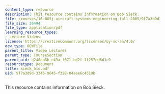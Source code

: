 ```yaml
---
content_type: resource
description: This resource contains information on Bob Sieck.
file: /courses/16-885j-aircraft-systems-engineering-fall-2005/9f7a3d9d33459645f32804aee6c4519b_sieck_bio.pdf
file_size: 26494
file_type: application/pdf
learning_resource_types:
- Lecture Videos
license: https://creativecommons.org/licenses/by-nc-sa/4.0/
ocw_type: OCWFile
parent_title: Video Lectures
parent_type: CourseSection
parent_uid: d240db3b-e49a-f071-bd2f-1f257ed6d1c9
resourcetype: Document
title: sieck_bio.pdf
uid: 9f7a3d9d-3345-9645-f328-04aee6c4519b
---
```

This resource contains information on Bob Sieck.